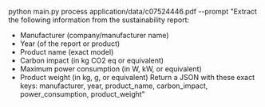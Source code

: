 

python main.py process application/data/c07524446.pdf --prompt "Extract the following information from the sustainability report:
- Manufacturer (company/manufacturer name)
- Year (of the report or product)
- Product name (exact model)
- Carbon impact (in kg CO2 eq or equivalent)
- Maximum power consumption (in W, kW, or equivalent)
- Product weight (in kg, g, or equivalent)
Return a JSON with these exact keys: manufacturer, year, product_name, carbon_impact, power_consumption, product_weight"